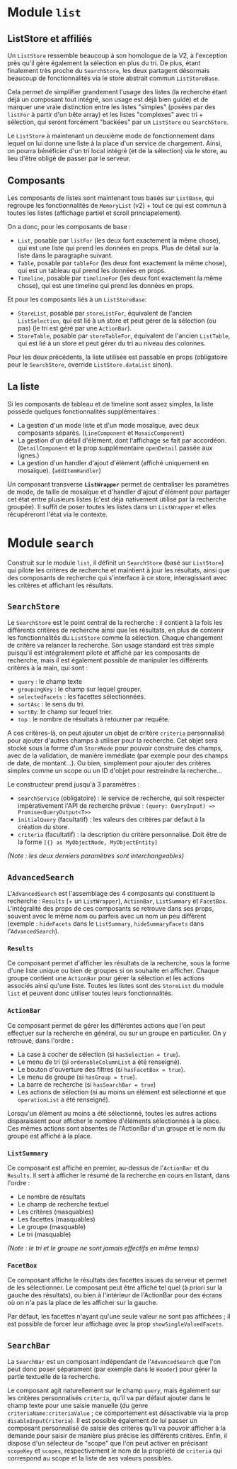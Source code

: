 # Module `list`

## ListStore et affiliés
Un `ListStore` ressemble beaucoup à son homologue de la V2, à l'exception près qu'il gère également la sélection en plus du tri. De plus, étant finalement très proche du `SearchStore`, les deux partagent désormais beaucoup de fonctionnalités via le store abstrait commun `ListStoreBase`.

Cela permet de simplifier grandement l'usage des listes (la recherche étant déjà un composant tout intégré, son usage est déjà bien guidé) et de marquer une vraie distinction entre les listes "simples" (posées par des `listFor` à partir d'un bête array) et les listes "complexes" avec tri + sélection, qui seront forcément "backées" par un `ListStore` ou `SearchStore`.

Le `ListStore` à maintenant un deuxième mode de fonctionnement dans lequel on lui donne une liste à la place d'un service de chargement. Ainsi, on pourra bénéficier d'un tri local intégré (et de la sélection) via le store, au lieu d'être obligé de passer par le serveur.

## Composants

Les composants de listes sont maintenant tous basés sur `ListBase`, qui regroupe les fonctionnalités de `MemoryList` (v2) + tout ce qui est commun à toutes les listes (affichage partiel et scroll princiapelement).

On a donc, pour les composants de base :
* `List`, posable par `listFor` (les deux font exactement la même chose), qui est une liste qui prend les données en props. Plus de détail sur la liste dans le paragraphe suivant.
* `Table`, posable par `tableFor` (les deux font exactement la même chose), qui est un tableau qui prend les données en props.
* `Timeline`, posable par `timelineFor` (les deux font exactement la même chose), qui est une timeline qui prend les données en props.

Et pour les composants liés à un `ListStoreBase`:
* `StoreList`, posable par `storeListFor`, équivalent de l'ancien `ListSelection`, qui est lié à un store et peut gérer de la sélection (ou pas) (le tri est géré par une `ActionBar`).
* `StoreTable`, posable par `storeTableFor`, équivalent de l'ancien `ListTable`, qui est lié à un store et peut gérer du tri au niveau des colonnes.

Pour les deux précédents, la liste utilisée est passable en props (obligatoire pour le `SearchStore`, override `ListStore.dataList` sinon).

## La liste
Si les composants de tableau et de timeline sont assez simples, la liste possède quelques fonctionnalités supplémentaires :
- La gestion d'un mode liste et d'un mode mosaïque, avec deux composants séparés. (`LineComponent` et `MosaicComponent`)
- La gestion d'un détail d'élément, dont l'affichage se fait par accordéon. (`DetailComponent` et la prop supplémentaire `openDetail` passée aux lignes.)
- La gestion d'un handler d'ajout d'élément (affiché uniquement en mosaïque). (`addItemHandler`)

Un composant transverse **`ListWrapper`** permet de centraliser les paramètres de mode, de taille de mosaïque et d'handler d'ajout d'élément pour partager cet état entre plusieurs listes (c'est déja nativement utilisé par la recherche groupée). Il suffit de poser toutes les listes dans un `ListWrapper` et elles récupéreront l'état via le contexte.

# Module `search`

Construit sur le module `list`, il définit un `SearchStore` (basé sur `ListStore`) qui pilote les critères de recherche et maintient à jour les résultats, ainsi que des composants de recherche qui s'interface à ce store, interagissant avec les critères et affichant les résultats.

## `SearchStore`
Le `SearchStore` est le point central de la recherche : il contient à la fois les différents critères de recherche ainsi que les résultats, en plus de contenir les fonctionnalités du `ListStore` comme la sélection. Chaque changement de critère va relancer la recherche. Son usage standard est très simple puisqu'il est intégralement piloté et affiché par les composants de recherche, mais il est également possible de manipuler les différents critères à la main, qui sont :
* `query` : le champ texte
* `groupingKey` : le champ sur lequel grouper.
* `selectedFacets` : les facettes sélectionnées.
* `sortAsc` : le sens du tri.
* `sortBy`: le champ sur lequel trier.
* `top` : le nombre de résultats à retourner par requête.

A ces critères-là, on peut ajouter un objet de critère `criteria` personnalisé pour ajouter d'autres champs à utiliser pour la recherche. Cet objet sera stocké sous la forme d'un `StoreNode` pour pouvoir construire des champs, avec de la validation, de manière immédiate (par exemple pour des champs de date, de montant...). Ou bien, simplement pour ajouter des critères simples comme un scope ou un ID d'objet pour restreindre la recherche...

Le constructeur prend jusqu'à 3 paramètres :
* `searchService` (obligatoire) : le service de recherche, qui soit respecter impérativement l'API de recherche prévue : `(query: QueryInput) => Promise<QueryOutput<T>>`
* `initialQuery` (facultatif) : les valeurs des critères par défaut à la création du store.
* `criteria` (facultatif) : la description du critère personnalisé. Doit être de la forme `[{} as MyObjectNode, MyObjectEntity]`

_(Note : les deux derniers paramètres sont interchangeables)_

## `AdvancedSearch`
L'`AdvancedSearch` est l'assemblage des 4 composants qui constituent la recherche : `Results` (+ un `ListWrapper`), `ActionBar`, `ListSummary` et `FacetBox`. L'intégralité des props de ces composants se retrouve dans ses props, souvent avec le même nom ou parfois avec un nom un peu différent (exemple : `hideFacets` dans le `ListSummary`, `hideSummaryFacets` dans l'`AdvancedSearch`).

### `Results`
Ce composant permet d'afficher les résultats de la recherche, sous la forme d'une liste unique ou bien de groupes si on souhaite en afficher. Chaque groupe contient une `ActionBar` pour gérer la sélection et les actions associés ainsi qu'une liste. Toutes les listes sont des `StoreList` du module `list` et peuvent donc utiliser toutes leurs fonctionnalités.

### `ActionBar`
Ce composant permet de gérer les différentes actions que l'on peut effectuer sur la recherche en général, ou sur un groupe en particulier. On y retrouve, dans l'ordre :
* La case à cocher de sélection (si `hasSelection = true`).
* Le menu de tri (si `orderableColumnList` a été renseigné).
* Le bouton d'ouverture des filtres (si `hasFacetBox = true`).
* Le menu de groupe (si `hasGroup = true`).
* La barre de recherche (si `hasSearchBar = true`)
* Les actions de sélection (si au moins un élément est sélectionné et que `operationList` a été renseigné).

Lorsqu'un élément au moins a été sélectionné, toutes les autres actions disparaissent pour afficher le nombre d'éléments sélectionnés à la place. Ces mêmes actions sont absentes de l'ActionBar d'un groupe et le nom du groupe est affiché à la place.

### `ListSummary`
Ce composant est affiché en premier, au-dessus de l'`ActionBar` et du `Results`. Il sert à afficher le résumé de la recherche en cours en listant, dans l'ordre :
* Le nombre de résultats
* Le champ de recherche textuel
* Les critères (masquables)
* Les facettes (masquables)
* Le groupe (masquable)
* Le tri (masquable)

_(Note : le tri et le groupe ne sont jamais effectifs en même temps)_

### `FacetBox`
Ce composant affiche le résultats des facettes issues du serveur et permet de les sélectionner. Le composant peut être affiché tel quel (à priori sur la gauche des résultats), ou bien à l'intérieur de l'ActionBar pour des écrans où on n'a pas la place de les afficher sur la gauche.

Par défaut, les facettes n'ayant qu'une seule valeur ne sont pas affichées ; il est possible de forcer leur affichage avec la prop `showSingleValuedFacets`.

## `SearchBar`
La `SearchBar` est un composant indépendant de l'`AdvancedSearch` que l'on peut donc poser séparament (par exemple dans le `Header`) pour gérer la partie textuelle de la recherche.

Le composant agit naturellement sur le champ `query`, mais également sur les critères personnalisés `criteria`, qu'il va par défaut ajouter dans le champ texte pour une saisie manuelle (du genre `criteriaName:criteriaValue` ; ce comportement est désactivable via la prop `disableInputCriteria`). Il est possible également de lui passer un composant personnalisé de saisie des critères qu'il va pouvoir afficher à la demande pour saisir de manière plus précise les différents critères. Enfin, il dispose d'un sélecteur de "scope" que l'on peut activer en précisant `scopeKey` et `scopes`, respectivement le nom de la propriété de `criteria` qui correspond au scope et la liste de ses valeurs possibles.
